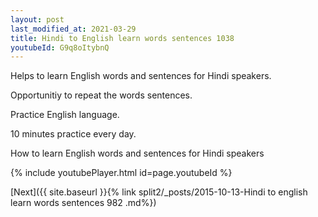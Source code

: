 ```yaml
---
layout: post
last_modified_at: 2021-03-29
title: Hindi to English learn words sentences 1038 
youtubeId: G9q8oItybnQ
---
```

 
 
Helps to learn English words and sentences for Hindi speakers.

Opportunitiy to repeat the words sentences. 

Practice English language. 
 
10 minutes practice every day. 
 
How to learn English words and sentences for Hindi speakers 
 
{% include youtubePlayer.html id=page.youtubeId %}
 
 
[Next]({{ site.baseurl }}{% link  split2/_posts/2015-10-13-Hindi to english learn words sentences 982 .md%})
 
